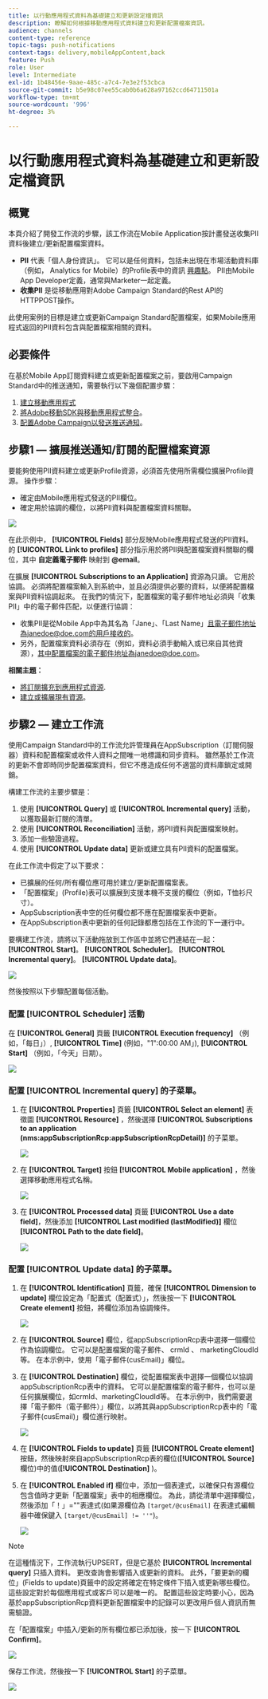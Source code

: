 ```yaml
---
title: 以行動應用程式資料為基礎建立和更新設定檔資訊
description: 瞭解如何根據移動應用程式資料建立和更新配置檔案資訊。
audience: channels
content-type: reference
topic-tags: push-notifications
context-tags: delivery,mobileAppContent,back
feature: Push
role: User
level: Intermediate
exl-id: 1b48456e-9aae-485c-a7c4-7e3e2f53cbca
source-git-commit: b5e98c07ee55cab0b6a628a97162ccd64711501a
workflow-type: tm+mt
source-wordcount: '996'
ht-degree: 3%

---
```


# 以行動應用程式資料為基礎建立和更新設定檔資訊

## 概覽

本頁介紹了開發工作流的步驟，該工作流在Mobile Application按計畫發送收集PII資料後建立/更新配置檔案資料。

* **PII** 代表「個人身份資訊」。 它可以是任何資料，包括未出現在市場活動資料庫（例如， Analytics for Mobile）的Profile表中的資訊 [興趣點](../../integrating/using/about-campaign-points-of-interest-data-integration.md)。 PII由Mobile App Developer定義，通常與Marketer一起定義。
* **收集PII** 是從移動應用對Adobe Campaign Standard的Rest API的HTTPPOST操作。

此使用案例的目標是建立或更新Campaign Standard配置檔案，如果Mobile應用程式返回的PII資料包含與配置檔案相關的資料。

## 必要條件

在基於Mobile App訂閱資料建立或更新配置檔案之前，要啟用Campaign Standard中的推送通知，需要執行以下幾個配置步驟：

1. [建立移動應用程式](../../administration/using/configuring-a-mobile-application.md)
1. [將Adobe移動SDK與移動應用程式整合](../../administration/using/supported-mobile-use-cases.md)。
1. [配置Adobe Campaign以發送推送通知](../../administration/using/configuring-a-mobile-application.md)。

## 步驟1 — 擴展推送通知/訂閱的配置檔案資源

要能夠使用PII資料建立或更新Profile資源，必須首先使用所需欄位擴展Profile資源。 操作步驟：

* 確定由Mobile應用程式發送的PII欄位。
* 確定用於協調的欄位，以將PII資料與配置檔案資料關聯。

![](assets/update_profile1.png)

在此示例中， **[!UICONTROL Fields]** 部分反映Mobile應用程式發送的PII資料。 的 **[!UICONTROL Link to profiles]** 部分指示用於將PII與配置檔案資料關聯的欄位，其中 **自定義電子郵件** 映射到 **@email**。

在擴展 **[!UICONTROL Subscriptions to an Application]** 資源為只讀。 它用於協調。 必須將配置檔案輸入到系統中，並且必須提供必要的資料，以便將配置檔案與PII資料協調起來。 在我們的情況下，配置檔案的電子郵件地址必須與「收集PII」中的電子郵件匹配，以便進行協調：

* 收集PII是從Mobile App中為其名為「Jane」、「Last Name」且電子郵件地址為janedoe@doe.com的用戶接收的。
* 另外，配置檔案資料必須存在（例如，資料必須手動輸入或已來自其他資源），其中配置檔案的電子郵件地址為janedoe@doe.com。

**相關主題：**

* [將訂閱擴充到應用程式資源](../../developing/using/extending-the-subscriptions-to-an-application-resource.md).
* [建立或擴展現有資源](../../developing/using/key-steps-to-add-a-resource.md)。

## 步驟2 — 建立工作流

使用Campaign Standard中的工作流允許管理員在AppSubscription（訂閱伺服器）資料和配置檔案或收件人資料之間唯一地標識和同步資料。 雖然基於工作流的更新不會即時同步配置檔案資料，但它不應造成任何不適當的資料庫鎖定或開銷。

構建工作流的主要步驟是：

1. 使用 **[!UICONTROL Query]** 或 **[!UICONTROL Incremental query]** 活動，以獲取最新訂閱的清單。
1. 使用 **[!UICONTROL Reconciliation]** 活動，將PII資料與配置檔案映射。
1. 添加一些驗證過程。
1. 使用 **[!UICONTROL Update data]** 更新或建立具有PII資料的配置檔案。

在此工作流中假定了以下要求：

* 已擴展的任何/所有欄位應可用於建立/更新配置檔案表。
* 「配置檔案」(Profile)表可以擴展到支援本機不支援的欄位（例如，T恤衫尺寸）。
* AppSubscription表中空的任何欄位都不應在配置檔案表中更新。
* 在AppSubscription表中更新的任何記錄都應包括在工作流的下一運行中。

要構建工作流，請將以下活動拖放到工作區中並將它們連結在一起： **[!UICONTROL Start]**。 **[!UICONTROL Scheduler]**。 **[!UICONTROL Incremental query]**。 **[!UICONTROL Update data]**。

![](assets/update_profile0.png)

然後按照以下步驟配置每個活動。

### 配置 **[!UICONTROL Scheduler]** 活動

在 **[!UICONTROL General]** 頁籤 **[!UICONTROL Execution frequency]** （例如，「每日」）, **[!UICONTROL Time]** (例如，&quot;1&quot;:00:00 AM」), **[!UICONTROL Start]** （例如，「今天」日期）。

![](assets/update_profile2.png)

### 配置 **[!UICONTROL Incremental query]** 的子菜單。

1. 在 **[!UICONTROL Properties]** 頁籤 **[!UICONTROL Select an element]** 表徵圖 **[!UICONTROL Resource]** ，然後選擇 **[!UICONTROL Subscriptions to an application (nms:appSubscriptionRcp:appSubscriptionRcpDetail)]** 的子菜單。

   ![](assets/update_profile3.png)

1. 在 **[!UICONTROL Target]** 按鈕 **[!UICONTROL Mobile application]** ，然後選擇移動應用程式名稱。

   ![](assets/update_profile4.png)

1. 在 **[!UICONTROL Processed data]** 頁籤 **[!UICONTROL Use a date field]**，然後添加 **[!UICONTROL Last modified (lastModified)]**  欄位 **[!UICONTROL Path to the date field]**。

   ![](assets/update_profile5.png)

### 配置 **[!UICONTROL Update data]** 的子菜單。

1. 在 **[!UICONTROL Identification]** 頁籤，確保 **[!UICONTROL Dimension to update]** 欄位設定為「配置式（配置式）」，然後按一下 **[!UICONTROL Create element]** 按鈕，將欄位添加為協調條件。

   ![](assets/update_profile_createelement.png)

1. 在 **[!UICONTROL Source]** 欄位，從appSubscriptionRcp表中選擇一個欄位作為協調欄位。 它可以是配置檔案的電子郵件、 crmId 、 marketingCloudId等。 在本示例中，使用「電子郵件(cusEmail)」欄位。

1. 在 **[!UICONTROL Destination]** 欄位，從配置檔案表中選擇一個欄位以協調appSubscriptionRcp表中的資料。 它可以是配置檔案的電子郵件，也可以是任何擴展欄位，如crmId、marketingCloudId等。 在本示例中，我們需要選擇「電子郵件（電子郵件）」欄位，以將其與appSubscriptionRcp表中的「電子郵件(cusEmail)」欄位進行映射。

   ![](assets/update_profile7.png)

1. 在 **[!UICONTROL Fields to update]** 頁籤 **[!UICONTROL Create element]** 按鈕，然後映射來自appSubscriptionRcp表的欄位(**[!UICONTROL Source]** 欄位)中的值(**[!UICONTROL Destination]** )。

1. 在 **[!UICONTROL Enabled if]** 欄位中，添加一個表達式，以確保只有源欄位包含值時才更新「配置檔案」表中的相應欄位。 為此，請從清單中選擇欄位，然後添加「！」=&quot;&quot;表達式(如果源欄位為 `[target/@cusEmail]` 在表達式編輯器中確保鍵入 `[target/@cusEmail] != ''"`)。

   ![](assets/update_profile8.png)

>[!NOTE]
>
>在這種情況下，工作流執行UPSERT，但是它基於 **[!UICONTROL Incremental query]** 只插入資料。 更改查詢會影響插入或更新的資料。
>此外，「要更新的欄位」(Fields to update)頁籤中的設定將確定在特定條件下插入或更新哪些欄位。 這些設定對於每個應用程式或客戶可以是唯一的。
>配置這些設定時要小心，因為基於appSubscriptionRcp資料更新配置檔案中的記錄可以更改用戶個人資訊而無需驗證。

在「配置檔案」中插入/更新的所有欄位都已添加後，按一下 **[!UICONTROL Confirm]**。

![](assets/update_profile9.png)

保存工作流，然後按一下 **[!UICONTROL Start]** 的子菜單。

![](assets/update_profile10.png)
